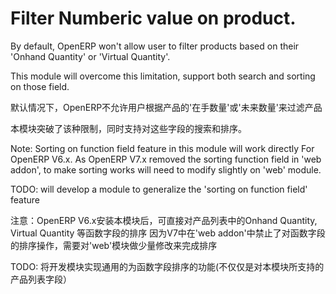 Filter Numberic value on product.
==================================

By default, OpenERP won't allow user to filter products based on their
'Onhand Quantity' or 'Virtual Quantity'.

This module will overcome this limitation, support both search and sorting
on those field.

默认情况下，OpenERP不允许用户根据产品的'在手数量'或'未来数量'来过滤产品

本模块突破了该种限制，同时支持对这些字段的搜索和排序。

Note:
Sorting on function field feature in this module will work directly For OpenERP V6.x.
As OpenERP V7.x removed the sorting function field in 'web addon', to make sorting works
will need to modify slightly on 'web' module.

TODO: will develop a module to generalize the 'sorting on function field' feature

注意：OpenERP V6.x安装本模块后，可直接对产品列表中的Onhand Quantity, Virtual Quantity 等函数字段的排序
因为V7中在'web addon'中禁止了对函数字段的排序操作，需要对'web'模块做少量修改来完成排序

TODO: 将开发模块实现通用的为函数字段排序的功能(不仅仅是对本模块所支持的产品列表字段）
